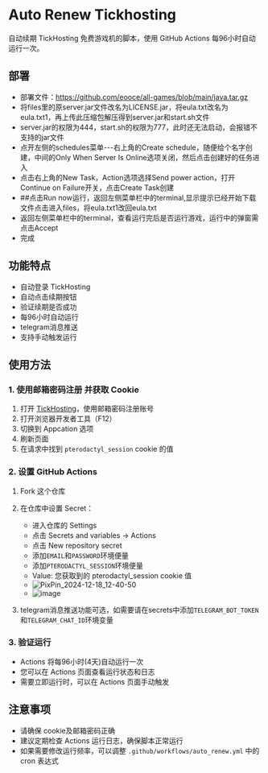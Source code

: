 # Auto Renew Tickhosting  

自动续期 TickHosting 免费游戏机的脚本，使用 GitHub Actions 每96小时自动运行一次。
## 部署
- 部署文件：https://github.com/eooce/all-games/blob/main/java.tar.gz
- 将files里的原server.jar文件改名为LICENSE.jar，将eula.txt改名为eula.txt1，再上传此压缩包解压得到server.jar和start.sh文件
- server.jar的权限为444，start.sh的权限为777，此时还无法启动，会报错不支持的jar文件
- 点开左侧的schedules菜单---右上角的Create schedule，随便给个名字创建，中间的Only When Server Is Online选项关闭，然后点击创建好的任务进入
- 点击右上角的New Task，Action选项选择Send power action，打开Continue on Failure开关，点击Create Task创建
- ##点击Run now运行，返回左侧菜单栏中的terminal,显示提示已经开始下载文件点击进入files，将eula.txt1改回eula.txt
- 返回左侧菜单栏中的terminal，查看运行完后是否运行游戏，运行中的弹窗需点击Accept
- 完成

## 功能特点

- 自动登录 TickHosting
- 自动点击续期按钮
- 验证续期是否成功
- 每96小时自动运行
- telegram消息推送
- 支持手动触发运行

## 使用方法

### 1. 使用邮箱密码注册 并获取 Cookie

1. 打开 [TickHosting](https://tickhosting.com/auth/login)，使用邮箱密码注册账号
2. 打开浏览器开发者工具（F12）
3. 切换到 Appcation 选项
4. 刷新页面
5. 在请求中找到 `pterodactyl_session` cookie 的值

### 2. 设置 GitHub Actions

1. Fork 这个仓库
2. 在仓库中设置 Secret：
   - 进入仓库的 Settings
   - 点击 Secrets and variables -> Actions
   - 点击 New repository secret
   - 添加```EMAIL```和```PASSWORD```环境便量
   - 添加`PTERODACTYL_SESSION`环境便量
   - Value: 您获取到的 pterodactyl_session cookie 值
   - ![PixPin_2024-12-18_12-40-50](https://github.com/user-attachments/assets/3ce6fa9e-611e-4810-a0ca-f35ddbe91400)
   - ![image](https://github.com/user-attachments/assets/97aa8e73-ba70-42ee-8882-ce3d3161894f)

3. telegram消息推送功能可选，如需要请在secrets中添加```TELEGRAM_BOT_TOKEN```和```TELEGRAM_CHAT_ID```环境变量

### 3. 验证运行

- Actions 将每96小时(4天)自动运行一次
- 您可以在 Actions 页面查看运行状态和日志
- 需要立即运行时，可以在 Actions 页面手动触发

## 注意事项

- 请确保 cookie及邮箱密码正确
- 建议定期检查 Actions 运行日志，确保脚本正常运行
- 如果需要修改运行频率，可以调整 `.github/workflows/auto_renew.yml` 中的 cron 表达式
